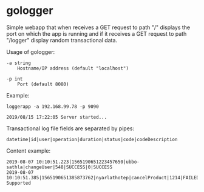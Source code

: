 # gologger

Simple webapp that when receives a GET request to path "/" displays the port on which the app is running and if it receives a GET request to path "/logger" display random transactional data.

Usage of gologger:
  
    -a string
        Hostname/IP address (default "localhost")  

    -p int
        Port (default 8080)

Example:

    loggerapp -a 192.168.99.78 -p 9090

    2019/08/15 17:22:05 Server started...

Transactional log file fields are separated by pipes:
    
    datetime|id|user|operation|duration|status|code|codeDescription

Content example:

    2019-08-07 10:10:51.223|1565190651223457650|ubbo-sathla|changeUser|548|SUCCESS|0|SUCCESS
    2019-08-07 10:10:51.385|1565190651385873762|nyarlathotep|cancelProduct|1214|FAILED|440|Not Supported
